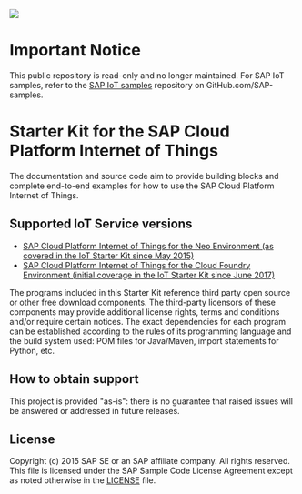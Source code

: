 ![](https://img.shields.io/badge/STATUS-NOT%20CURRENTLY%20MAINTAINED-red.svg?longCache=true&style=flat)

# Important Notice
This public repository is read-only and no longer maintained. For SAP IoT samples, refer to the [SAP IoT samples](https://github.com/SAP-samples/sap-iot-samples) repository on GitHub.com/SAP-samples.


# Starter Kit for the SAP Cloud Platform Internet of Things

The documentation and source code aim to provide building blocks and complete end-to-end examples for how to use the SAP Cloud Platform Internet of Things. 

## Supported IoT Service versions

* [SAP Cloud Platform Internet of Things for the Neo Environment (as covered in the IoT Starter Kit since May 2015)](neo)
* [SAP Cloud Platform Internet of Things for the Cloud Foundry Environment (initial coverage in the IoT Starter Kit since June 2017)](cf)

The programs included in this Starter Kit reference third party open source or other free download components.
The third-party licensors of these components may provide additional license rights, terms and conditions and/or require certain notices.
The exact dependencies for each program can be established according to the rules of its programming language and the build system used:
POM files for Java/Maven, import statements for Python, etc. 

## How to obtain support
This project is provided "as-is": there is no guarantee that raised issues will be answered or addressed in future releases.

## License
Copyright (c) 2015 SAP SE or an SAP affiliate company. All rights reserved. 
This file is licensed under the SAP Sample Code License Agreement except as noted otherwise in the [LICENSE](LICENSE) file.
